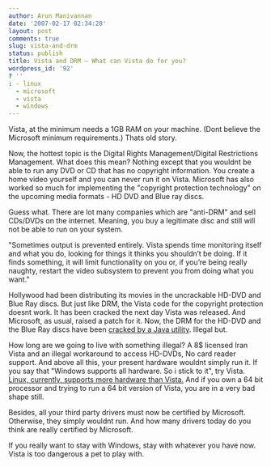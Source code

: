 ```yaml
---
author: Arun Manivannan
date: '2007-02-17 02:34:28'
layout: post
comments: true
slug: vista-and-drm
status: publish
title: Vista and DRM — What can Vista do for you?
wordpress_id: '92'
? ''
: - linux
  - microsoft
  - vista
  - windows
---
```


Vista, at the minimum needs a 1GB RAM on your machine. (Dont believe the
Microsoft minimum requirements.) Thats old story.

Now, the hottest topic is the Digital Rights Management/Digital Restrictions
Management. What does this mean? Nothing except that you wouldnt be able to
run any DVD or CD that has no copyright information. You create a home video
yourself and you can never run it on Vista. Microsoft has also worked so much
for implementing the "copyright protection technology" on the upcoming media
formats - HD DVD and Blue ray discs.

Guess what. There are lot many companies which are "anti-DRM" and sell
CDs/DVDs on the internet. Meaning, you buy a legitimate disc and still will
not be able to run on your system.

"Sometimes output is prevented entirely. Vista spends time monitoring itself
and what you do, looking for things it thinks you shouldn’t be doing. If it
finds something, it will limit functionality on you or, if you’re being really
naughty, restart the video subsystem to prevent you from doing what you want."

Hollywood had been distributing its movies in the uncrackable HD-DVD and Blue
Ray discs. But just like DRM, the Vista code for the copyright protection
doesnt work. It has been cracked the next day Vista was released. And
Microsoft, as usual, raised a patch for it. Now, the DRM for the HD-DVD and
the Blue Ray discs have been [cracked by a Java utility][1]. Illegal but.

How long are we going to live with something illegal? A 8$ licensed Iran Vista
and an illegal workaround to access HD-DVDs, No card reader support. And above
all this, your present hardware wouldnt simply run it. If you say that
"Windows supports all hardware. So i stick to it", try Vista. [ Linux,
currently, supports more hardware than Vista.][2] And if you own a 64 bit
processor and trying to run a 64 bit version of Vista, you are in a very bad
shape still.

Besides, all your third party drivers must now be certified by Microsoft.
Otherwise, they simply wouldnt run. And how many drivers today do you think
are really certified by Microsoft.

If you really want to stay with Windows, stay with whatever you have now.
Vista is too dangerous a pet to play with.

   [1]: http://www.reghardware.co.uk/2006/12/28/hddvd_crypto_cracked/

   [2]: http://desktoplinux.com/articles/AT2094892904.html

